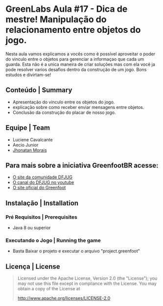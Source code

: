 # GreenLabs  Aula #17 - Dica de mestre! Manipulação do relacionamento entre objetos do jogo.

Nesta aula vamos explicamos a vocês como é possível aproveitar o poder do vinculo entre o objetos para gerenciar a informaçao que cada um guarda. Esta não é a unica maneira de criar soluções mas com ela você ja pode resolver varios desafios dentro da construção de um jogo. Bons estudos e divirtam-se!

## Conteúdo | Summary
* Apresentação do vinculo entre os objetos do jogo.
* explicação sobre como receber enviar mensagens entre objetos.
* Conclusão da construção do placar de nosso jogo.

## Equipe | Team
* Luciene Cavalcante
* Aecio Junior
* [Jhonatan Morais](http://www.getjv.com.br)

## Para mais sobre a iniciativa GreenfootBR acesse:
* [O site da comunidade DFJUG](http://www.dfjug.org)
* [O canal do DFJUG no youtube](https://www.youtube.com/user/dfjug)
* [O site oficial do Greenfoot](http://www.greenfoot.org)

## Instalação | Installation

### Pré Requisitos | Prerequisites

* Java 8 ou superior

### Executando o Jogo | Running the game

* Basta Baixar o projeto e executar o arquivo "project.greenfoot"

## Licença | License

> Licensed under the Apache License, Version 2.0 (the "License"); you may not use this file except in compliance with the License.
> You may obtain a copy of the License at
>
>    http://www.apache.org/licenses/LICENSE-2.0
